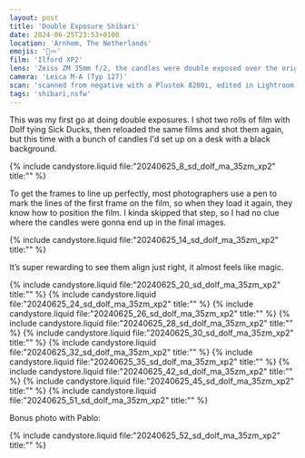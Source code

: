 ```yaml
---
layout: post
title: 'Double Exposure Shibari'
date: 2024-06-25T23:53+0100
location: 'Arnhem, The Netherlands'
emojis: '🔞🪢'
film: 'Ilford XP2'
lens: 'Zeiss ZM 35mm f/2, the candles were double exposed over the original with the Brightin Star 28mm f/2.8'
camera: 'Leica M-A (Typ 127)'
scan: 'scanned from negative with a Plustek 8200i, edited in Lightroom'
tags: 'shibari,nsfw'
---
```


<p>This was my first go at doing double exposures. I shot two rolls of film with Dolf tying Sick Ducks, then reloaded the same films and shot them again, but this time with a bunch of candles I'd set up on a desk with a black background.</p>

{% include candystore.liquid file:"20240625_8_sd_dolf_ma_35zm_xp2" title:"" %}

<p>To get the frames to line up perfectly, most photographers use a pen to mark the lines of the first frame on the film, so when they load it again, they know how to position the film. I kinda skipped that step, so I had no clue where the candles were gonna end up in the final images.

{% include candystore.liquid file:"20240625_14_sd_dolf_ma_35zm_xp2" title:"" %}

<p>It’s super rewarding to see them align just right, it almost feels like magic.</p>

{% include candystore.liquid file:"20240625_20_sd_dolf_ma_35zm_xp2" title:"" %}
{% include candystore.liquid file:"20240625_24_sd_dolf_ma_35zm_xp2" title:"" %}
{% include candystore.liquid file:"20240625_26_sd_dolf_ma_35zm_xp2" title:"" %}
{% include candystore.liquid file:"20240625_28_sd_dolf_ma_35zm_xp2" title:"" %}
{% include candystore.liquid file:"20240625_30_sd_dolf_ma_35zm_xp2" title:"" %}
{% include candystore.liquid file:"20240625_32_sd_dolf_ma_35zm_xp2" title:"" %}
{% include candystore.liquid file:"20240625_35_sd_dolf_ma_35zm_xp2" title:"" %}
{% include candystore.liquid file:"20240625_42_sd_dolf_ma_35zm_xp2" title:"" %}
{% include candystore.liquid file:"20240625_45_sd_dolf_ma_35zm_xp2" title:"" %}
{% include candystore.liquid file:"20240625_51_sd_dolf_ma_35zm_xp2" title:"" %}
<p>Bonus photo with Pablo:</p>
{% include candystore.liquid file:"20240625_52_sd_dolf_ma_35zm_xp2" title:"" %}
